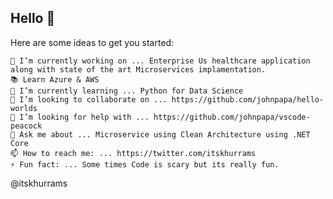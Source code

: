 ## Hello 👋

Here are some ideas to get you started:

    🔭 I’m currently working on ... Enterprise Us healthcare application along with state of the art Microservices implamentation.
    📚 Learn Azure & AWS
    🌱 I’m currently learning ... Python for Data Science
    👯 I’m looking to collaborate on ... https://github.com/johnpapa/hello-worlds
    🤔 I’m looking for help with ... https://github.com/johnpapa/vscode-peacock
    💬 Ask me about ... Microservice using Clean Architecture using .NET Core
    📫 How to reach me: ... https://twitter.com/itskhurrams
    ⚡ Fun fact: ... Some times Code is scary but its really fun.

@itskhurrams
